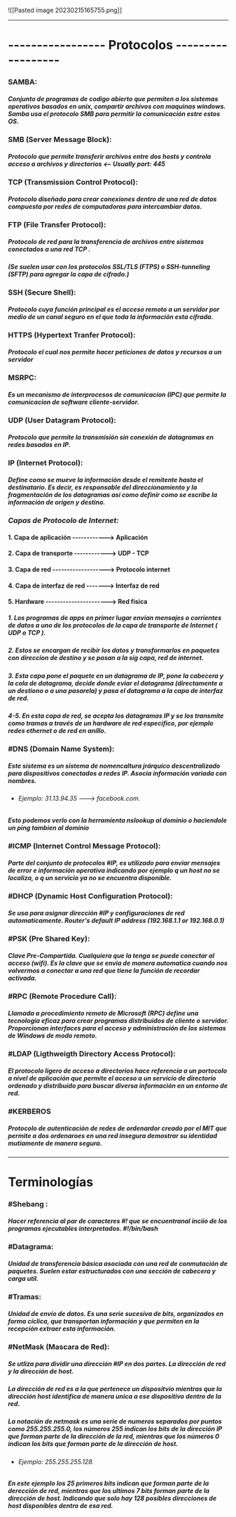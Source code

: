 ![[Pasted image 20230215165755.png]]

---

# ----------------- Protocolos ------------------

### **SAMBA**: 

##### Conjunto de programas de codigo abierto que permiten a los sistemas operativos basados en unix, compartir archivos con maquinas windows. Samba usa el protocolo SMB para permitir la comunicación estre estos OS.



### **SMB** (Server Message Block):

##### Protocolo que permite transferir archivos entre dos hosts y controla acceso a archivos y directorios <-- Usually port: 445



### **TCP** (Transmission Control Protocol):
 
##### Protocolo diseñado para crear conexiones dentro de una red de datos compuesta por redes de computadoras para intercambiar datos.



### **FTP** (File Transfer Protocol):

##### Protocolo de red para la transferencia de archivos entre sistemas conectados a una red TCP .
##### (Se suelen usar con los protocolos SSL/TLS (FTPS) o SSH-tunneling (SFTP) para agregar la capa de cifrado.)



### **SSH** (Secure Shell):

##### Protocolo cuya función principal es el acceso remoto a un servidor por medio de un canal seguro en el que toda la información esta cifrada.



### **HTTPS** (Hypertext Tranfer Protocol):

##### Protocolo el cual nos permite hacer peticiones de datos y recursos a un servidor



### **MSRPC**:

##### Es un mecanismo de interprocesos de comunicacion (IPC) que permite la comunicacion de software cliente-servidor.



### **UDP** (User Datagram Protocol):

##### Protocolo que permite la transmisión sin conexión de datagramas en redes basadas en IP.



### **IP** (Internet Protocol):

##### Define como se mueve la información desde el remitente hasta el destinatario. Es decir, es responsable del direccionamiento y la fragmentación de los datagramas asi como definir como se escribe la información de origen y destino.

### *Capas de  Protocolo de Internet:*

#### 1. Capa de aplicación  ------------> Aplicación
#### 2. Capa de transporte ------------> **UDP** - **TCP**
#### 3. Capa de red -------------------> Protocolo internet
#### 4. Capa de interfaz de red -------> Interfaz de red
#### 5. Hardware ----------------------> Red fisica

##### 1. Los programas de apps en primer lugar envian mensajes o corrientes de datos a uno de los protocolos de la capa de transporte de Internet                  ( **UDP** o **TCP** ). 

##### 2. Estos se encargan de recibir los datos y transformarlos en paquetes con direccion de destino y se pasan a la sig capa, red de internet.

##### 3. Esta capa pone el paquete en un datagrama de **IP**, pone la cabecera y la cola de **datagrama**, decide donde eviar el datagrama (directamente a un destiono o a una pasarela) y pasa el datagrama a la capa de interfaz de red.

##### 4-5. En esta capa de red, se acepta los datagramas IP y se los transmite como **tramas** a través de un hardware de red especifico, por ejemplo redes ethernet o de red en anillo.



### #DNS (Domain Name System):

##### Este sistema es un sistema de nomencaltura jrárquico descentralizado para dispositivos conectados a redes IP. Asocia información variada con nombres. 
- ###### Ejemplo:  31.13.94.35 ---> facebook.com.
##### Esto podemos verlo con la herramienta nslookup al dominio o haciendole un ping tambien al dominio



### #ICMP (Internet Control Message Protocol):

##### Parte del conjunto de protocolos #IP, es utilizado para enviar mensajes de error e información operativa indicando por ejemplo q un host no se localiza, o q un servicio ya no se encuentra disponible.



### #DHCP (Dynamic Host Configuration Protocol):

##### Se usa para asignar dirección #IP y configuraciones de red automaticamente. Router's default IP address (192.168.1.1 or 192.168.0.1)



### #PSK (Pre Shared Key):

##### Clave Pre-Compartida. Cualquiera que la tenga se puede conectar al acceso (wifi). Es la clave que se envia de manera automatica cuando nos volvermos a conectar a una red que tiene la función de recordar activada.



### #RPC (Remote Procedure Call):

##### Llamada a procedimiento remoto de Microsoft (RPC) define una tecnología eficaz para crear programas distribuidos de cliente o servidor. Proporcionan interfaces para el acceso y administración de los sistemas de Windows de modo remoto.



### #LDAP (Ligthweigth Directory Access Protocol):

##### El protocolo ligero de acceso a directorios hace referencia a un portocolo a nivel de aplicación que permite el acceso a un servicio de directorio ordenado y distribuido para buscar diversa información en un entorno de red.



### #KERBEROS

##### Protocolo de autenticación de redes de ordenardor creado por el MIT que permite a dos ordenaroes en una red insegura demostrar su identidad mutiamente de manera segura. 


----

#  Terminologías

### #Shebang : 

##### Hacer referencia al par de caracteres #! que se encuentranal inciio de los programas ejecutables interpretados. #!/bin/bash



### #Datagrama:

##### Unidad de transferencia básica asociada con una red de conmutación de paquetes. Suelen estar estructurados con una sección de cabecera y carga util.



### #Tramas:

##### Unidad de envío de datos. Es una serie sucesiva de bits, organizados en forma cíclica, que transportan información y que permiten en la recepción extraer esta información.


### #NetMask (Mascara de Red):

##### Se utliza para dividir una dirección #IP en dos partes. La dirección de red y la dirección de host.
##### La dirección de red es a la que pertenece un dispositvio mientras que la dirección host identifica de manera unica a ese dispositivo dentro de la red.

##### La notación de netmask es una serie de numeros separados por puntos como 255.255.255.0, los números 255 indican los bits de la dirección IP que forman parte de la dirección de la red, mientras que los números 0 indican los bits que forman parte de la dirección de host.

- ###### Ejemplo: 255.255.255.128. 

##### En este ejemplo los 25 primeros bits indican que forman parte de la derección de red, mientras que los ultimos 7 bits forman parte de la dirección de host. Indicando que solo hay 128 posibles direcciones de host disponibles dentro de esa red.